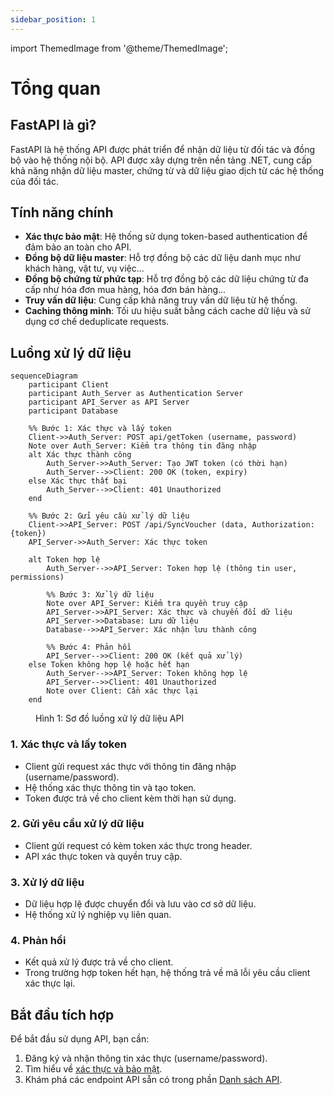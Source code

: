 ```yaml
---
sidebar_position: 1
---
```

import ThemedImage from '@theme/ThemedImage';

# Tổng quan

## FastAPI là gì?

FastAPI là hệ thống API được phát triển để nhận dữ liệu từ đối tác và đồng bộ vào hệ thống nội bộ. API được xây dựng trên nền tảng .NET, cung cấp khả năng nhận dữ liệu master, chứng từ và dữ liệu giao dịch từ các hệ thống của đối tác.

## Tính năng chính

- **Xác thực bảo mật**: Hệ thống sử dụng token-based authentication để đảm bảo an toàn cho API.
- **Đồng bộ dữ liệu master**: Hỗ trợ đồng bộ các dữ liệu danh mục như khách hàng, vật tư, vụ việc...
- **Đồng bộ chứng từ phức tạp**: Hỗ trợ đồng bộ các dữ liệu chứng từ đa cấp như hóa đơn mua hàng, hóa đơn bán hàng...
- **Truy vấn dữ liệu**: Cung cấp khả năng truy vấn dữ liệu từ hệ thống.
- **Caching thông minh**: Tối ưu hiệu suất bằng cách cache dữ liệu và sử dụng cơ chế deduplicate requests.
 
## Luồng xử lý dữ liệu

```mermaid
sequenceDiagram
    participant Client
    participant Auth_Server as Authentication Server
    participant API_Server as API Server
    participant Database

    %% Bước 1: Xác thực và lấy token
    Client->>Auth_Server: POST api/getToken (username, password)
    Note over Auth_Server: Kiểm tra thông tin đăng nhập
    alt Xác thực thành công
        Auth_Server->>Auth_Server: Tạo JWT token (có thời hạn)
        Auth_Server-->>Client: 200 OK (token, expiry)
    else Xác thực thất bại
        Auth_Server-->>Client: 401 Unauthorized
    end
    
    %% Bước 2: Gửi yêu cầu xử lý dữ liệu
    Client->>API_Server: POST /api/SyncVoucher (data, Authorization: {token})
    API_Server->>Auth_Server: Xác thực token
    
    alt Token hợp lệ
        Auth_Server-->>API_Server: Token hợp lệ (thông tin user, permissions)
        
        %% Bước 3: Xử lý dữ liệu
        Note over API_Server: Kiểm tra quyền truy cập
        API_Server->>API_Server: Xác thực và chuyển đổi dữ liệu
        API_Server->>Database: Lưu dữ liệu
        Database-->>API_Server: Xác nhận lưu thành công
        
        %% Bước 4: Phản hồi
        API_Server-->>Client: 200 OK (kết quả xử lý)
    else Token không hợp lệ hoặc hết hạn
        Auth_Server-->>API_Server: Token không hợp lệ
        API_Server-->>Client: 401 Unauthorized
        Note over Client: Cần xác thực lại
    end
```
<figure style={{textAlign: 'center'}}>
  <figcaption style={{marginTop: '10px', fontSize: '14px', fontStyle: 'italic'}}>
    Hình 1: Sơ đồ luồng xử lý dữ liệu API
  </figcaption>
</figure>

### 1. Xác thực và lấy token
- Client gửi request xác thực với thông tin đăng nhập (username/password).
- Hệ thống xác thực thông tin và tạo token.
- Token được trả về cho client kèm thời hạn sử dụng.

### 2. Gửi yêu cầu xử lý dữ liệu
- Client gửi request có kèm token xác thực trong header.
- API xác thực token và quyền truy cập.

### 3. Xử lý dữ liệu
- Dữ liệu hợp lệ được chuyển đổi và lưu vào cơ sở dữ liệu.
- Hệ thống xử lý nghiệp vụ liên quan.

### 4. Phản hồi
- Kết quả xử lý được trả về cho client.
- Trong trường hợp token hết hạn, hệ thống trả về mã lỗi yêu cầu client xác thực lại.

## Bắt đầu tích hợp

Để bắt đầu sử dụng API, bạn cần:

1. Đăng ký và nhận thông tin xác thực (username/password).
2. Tìm hiểu về [xác thực và bảo mật](./authentication).
3. Khám phá các endpoint API sẵn có trong phần [Danh sách API](./api/sync-data).
